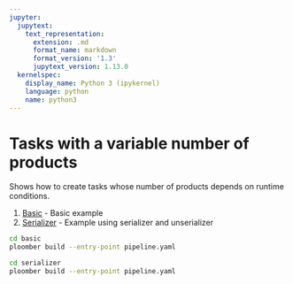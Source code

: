 ```yaml
---
jupyter:
  jupytext:
    text_representation:
      extension: .md
      format_name: markdown
      format_version: '1.3'
      jupytext_version: 1.13.0
  kernelspec:
    display_name: Python 3 (ipykernel)
    language: python
    name: python3
---
```


# Tasks with a variable number of products

<!-- start description -->
Shows how to create tasks whose number of products depends on runtime conditions.
<!-- end description -->

1. [Basic](basic) - Basic example
2. [Serializer](serializer) - Example using serializer and unserializer


```sh
cd basic
ploomber build --entry-point pipeline.yaml
```

```sh
cd serializer
ploomber build --entry-point pipeline.yaml
```